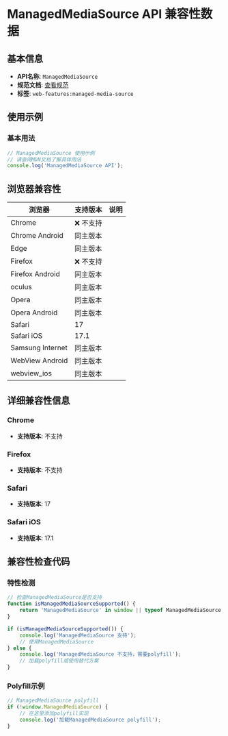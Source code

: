 # ManagedMediaSource API 兼容性数据

## 基本信息

- **API名称**: `ManagedMediaSource`
- **规范文档**: [查看规范](https://w3c.github.io/media-source/#dom-managedmediasource)
- **标签**: `web-features:managed-media-source`

## 使用示例

### 基本用法

```javascript
// ManagedMediaSource 使用示例
// 请查阅MDN文档了解具体用法
console.log('ManagedMediaSource API');
```

## 浏览器兼容性

| 浏览器 | 支持版本 | 说明 |
|--------|----------|------|
| Chrome | ❌ 不支持 |  |
| Chrome Android | 同主版本 |  |
| Edge | 同主版本 |  |
| Firefox | ❌ 不支持 |  |
| Firefox Android | 同主版本 |  |
| oculus | 同主版本 |  |
| Opera | 同主版本 |  |
| Opera Android | 同主版本 |  |
| Safari | 17 |  |
| Safari iOS | 17.1 |  |
| Samsung Internet | 同主版本 |  |
| WebView Android | 同主版本 |  |
| webview_ios | 同主版本 |  |

## 详细兼容性信息

### Chrome

- **支持版本**: 不支持

### Firefox

- **支持版本**: 不支持

### Safari

- **支持版本**: 17

### Safari iOS

- **支持版本**: 17.1

## 兼容性检查代码

### 特性检测

```javascript
// 检查ManagedMediaSource是否支持
function isManagedMediaSourceSupported() {
    return 'ManagedMediaSource' in window || typeof ManagedMediaSource !== 'undefined';
}

if (isManagedMediaSourceSupported()) {
    console.log('ManagedMediaSource 支持');
    // 使用ManagedMediaSource
} else {
    console.log('ManagedMediaSource 不支持，需要polyfill');
    // 加载polyfill或使用替代方案
}
```

### Polyfill示例

```javascript
// ManagedMediaSource polyfill
if (!window.ManagedMediaSource) {
    // 在这里添加polyfill实现
    console.log('加载ManagedMediaSource polyfill');
}
```

